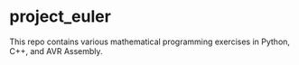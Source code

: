 # project_euler
This repo contains various mathematical programming exercises in Python, C++, and AVR Assembly.
